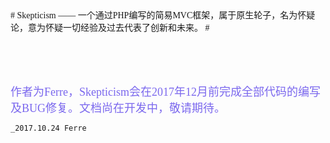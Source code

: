 <font face="微软雅黑">
# Skepticism —— 一个通过PHP编写的简易MVC框架，属于原生轮子，名为怀疑论，意为怀疑一切经验及过去代表了创新和未来。 #
</font>

<br /><br /><br />


<td bgcolor="#00FF7F">
<font color="#7B68EE" face="微软雅黑" size=4>作者为Ferre，Skepticism会在2017年12月前完成全部代码的编写及BUG修复。文档尚在开发中，敬请期待。</font>
</td>

					
    _2017.10.24 Ferre